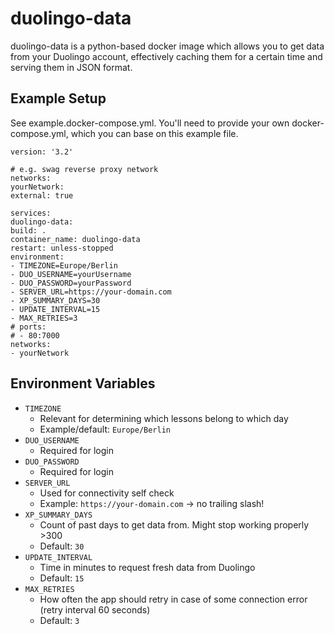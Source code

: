 # duolingo-data

duolingo-data is a python-based docker image which allows you to get data from your Duolingo account, effectively caching them for a certain time and serving them in JSON format.

## Example Setup

See example.docker-compose.yml. You'll need to provide your own docker-compose.yml, which you can base on this example file.

    version: '3.2'

    # e.g. swag reverse proxy network
    networks:
    yourNetwork:
    external: true

    services:
    duolingo-data:
    build: .
    container_name: duolingo-data
    restart: unless-stopped
    environment:
    - TIMEZONE=Europe/Berlin
    - DUO_USERNAME=yourUsername
    - DUO_PASSWORD=yourPassword
    - SERVER_URL=https://your-domain.com
    - XP_SUMMARY_DAYS=30
    - UPDATE_INTERVAL=15
    - MAX_RETRIES=3
    # ports:
    # - 80:7000
    networks:
    - yourNetwork

## Environment Variables

- `TIMEZONE`
  - Relevant for determining which lessons belong to which day
  - Example/default: `Europe/Berlin`
- `DUO_USERNAME`
  - Required for login
- `DUO_PASSWORD`
  - Required for login
- `SERVER_URL`
  - Used for connectivity self check
  - Example: `https://your-domain.com` → no trailing slash!
- `XP_SUMMARY_DAYS`
  - Count of past days to get data from. Might stop working properly >300
  - Default: `30`
- `UPDATE_INTERVAL`
  - Time in minutes to request fresh data from Duolingo
  - Default: `15`
- `MAX_RETRIES`
  - How often the app should retry in case of some connection error (retry interval 60 seconds)
  - Default: `3`

